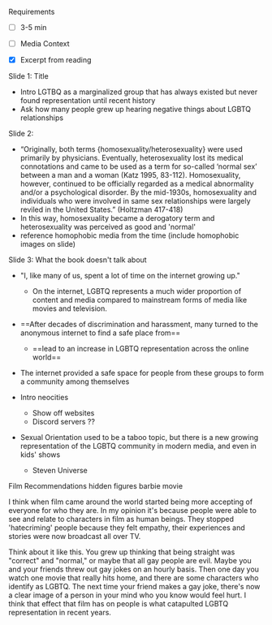 Requirements
- [ ] 3-5 min
- [ ] Media Context
- [x] Excerpt from reading


Slide 1: Title
- Intro LGTBQ as a marginalized group that has always existed but never found representation until recent history
- Ask how many people grew up hearing negative things about LGBTQ relationships

Slide 2: 
- “Originally, both terms {homosexuality/heterosexuality} were used primarily by physicians. Eventually, heterosexuality lost its medical connotations and came to be used as a term for so-called ‘normal sex’ between a man and a woman (Katz 1995, 83-112). Homosexuality, however, continued to be officially regarded as a medical abnormality and/or a psychological disorder. By the mid-1930s, homosexuality and individuals who were involved in same sex relationships were largely reviled in the United States.” (Holtzman 417-418)
- In this way, homosexuality became a derogatory term and heterosexuality was perceived as good and 'normal'
- reference homophobic media from the time (include homophobic images on slide)

Slide 3: What the book doesn't talk about
- "I, like many of us, spent a lot of time on the internet growing up."
	- On the internet, LGBTQ represents a much wider proportion of content and media compared to mainstream forms of media like movies and television.

- ==After decades of discrimination and harassment, many turned to the anonymous internet to find a safe place from== 
	- ==lead to an increase in LGBTQ representation across the online world==

- The internet provided a safe space for people from these groups to form a community among themselves
- Intro neocities
	- Show off websites
	- Discord servers ??
- Sexual Orientation used to be a taboo topic, but there is a new growing representation of the LGBTQ community in modern media, and even in kids' shows
	- Steven Universe

Film Recommendations
hidden figures
barbie movie



I think when film came around the world started being more accepting of everyone for who they are. In my opinion it's because people were able to see and relate to characters in film as human beings. They stopped 'hatecriming' people because they felt empathy, their experiences and stories were now broadcast all over TV.

Think about it like this. You grew up thinking that being straight was "correct" and "normal," or maybe that all gay people are evil. Maybe you and your friends threw out gay jokes on an hourly basis. Then one day you watch one movie that really hits home, and there are some characters who identify as LGBTQ. The next time your friend makes a gay joke, there's now a clear image of a person in your mind who you know would feel hurt. I think that effect that film has on people is what catapulted LGBTQ representation in recent years.